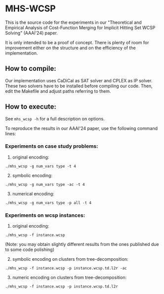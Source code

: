 # MHS-WCSP

This is the source code for the experiments in our "Theoretical and Empirical Analysis of Cost-Function Merging for Implicit Hitting Set WCSP Solving" (AAAI'24) paper. 

It is only intended to be a proof of concept. There is plenty of room for improvement either on the structure and on the efficiency of the implementation.

## How to compile:

Our implementation uses CaDiCal as SAT solver and CPLEX as IP solver. These two solvers have to be installed before compiling our code. Then, edit the Makefile and adjust paths referring to them.

## How to execute:

See `mhs_wcsp -h` for a full description on options.

To reproduce the results in our AAAI'24 paper, use the following command lines:

### Experiments on case study problems:

1. original encoding:
   
`./mhs_wcsp -g num_vars type -t 4`

2. symbolic encoding:
   
`./mhs_wcsp -g num_vars type -ac -t 4`

3. numerical encoding:
   
`./mhs_wcsp -g num_vars type -p all -t 4`

### Experiments on wcsp instances:

1. original encoding:

`./mhs_wcsp -f instance.wcsp` 

(Note: you may obtain slightly different results from the ones published due to some code polishing)

2. symbolic encoding on clusters from tree-decomposition:

`./mhs_wcsp -f instance.wcsp -p instance.wcsp.td.l2r -ac`

3. numeric encoding on clusters from tree-decomposition:

`./mhs_wcsp -f instance.wcsp -p instance.wcsp.td.l2r`


